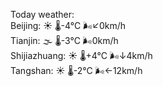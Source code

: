 Today weather:  
Beijing: ☀️   🌡️-4°C 🌬️↙0km/h  
Tianjin: 🌫  🌡️-3°C 🌬️0km/h  
Shijiazhuang: ☀️   🌡️+4°C 🌬️↓4km/h  
Tangshan: ☀️   🌡️-2°C 🌬️←12km/h  
